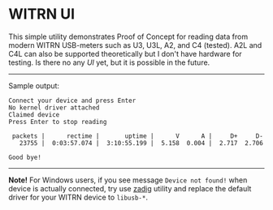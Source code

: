 # WITRN UI

This simple utility demonstrates Proof of Concept
for reading data from modern WITRN USB-meters such as
U3, U3L, A2, and C4 (tested). A2L and C4L can also be
supported theoretically but I don't have hardware for
testing. Is there no any *UI* yet, but it is possible
in the future.

---

Sample output:
```
Connect your device and press Enter
No kernel driver attached
Claimed device
Press Enter to stop reading

 packets |      rectime |       uptime |      V      A |     D+     D-
   23755 |  0:03:57.074 |  3:10:55.199 |  5.158  0.004 |  2.717  2.706

Good bye!
```

---

**Note!** For Windows users, if you see message `Device not found!` when device is
actually connected, try use [zadig](https://github.com/pbatard/libwdi/releases)
utility and replace the default driver for your WITRN device to `libusb-*`.
